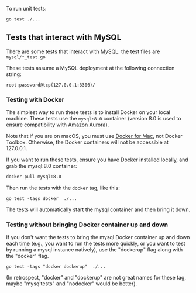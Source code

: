 To run unit tests:

```bash
go test ./...
```

## Tests that interact with MySQL

There are some tests that interact with MySQL. the test files are
`mysql/*_test.go`

These tests assume a MySQL deployment at the following connection string:

```
root:password@tcp(127.0.0.1:3306)/
```

### Testing with Docker

The simplest way to run these tests is to install Docker on your local machine.
These tests use the `mysql:8.0` container (version 8.0 is used to ensure
compatibility with [Amazon Aurora][1]).

Note that if you are on macOS, you must use [Docker for Mac][2], not Docker
Toolbox. Otherwise, the Docker containers will not be accessible at 127.0.0.1.


If you want to run these tests, ensure you have Docker installed locally, and
grab the mysql:8.0 container:

```bash
docker pull mysql:8.0
```

Then run the tests with the `docker` tag, like this:

```
go test -tags docker  ./...
```

The tests will automatically start the mysql container and then bring it down.

### Testing without bringing Docker container up and down

If you don't want the tests to bring the mysql Docker container up and down each
time (e.g., you want to run the tests more quickly, or you want to test by
running a mysql instance natively), use the "dockerup" flag along with the
"docker" flag.

```
go test -tags "docker dockerup"  ./...
```

(In retrospect, "docker" and "dockerup" are not great names for these tag, maybe "mysqltests"
and "nodocker" would be better).

[1]: https://aws.amazon.com/rds/aurora
[2]: https://docs.docker.com/engine/installation/mac/

